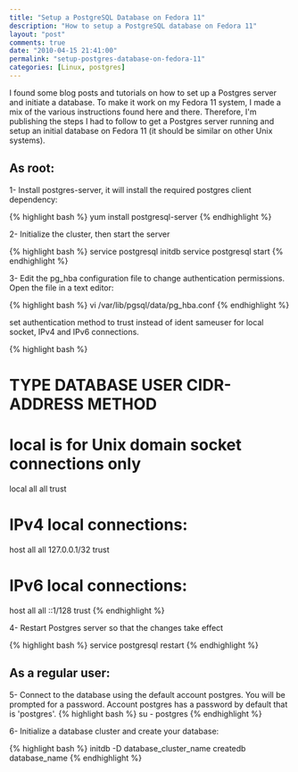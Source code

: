```yaml
---
title: "Setup a PostgreSQL Database on Fedora 11"
description: "How to setup a PostgreSQL database on Fedora 11"
layout: "post"
comments: true
date: "2010-04-15 21:41:00"
permalink: "setup-postgres-database-on-fedora-11"
categories: [Linux, postgres]
---
```

I found some blog posts and tutorials on how to set up a Postgres server and initiate a database. To make it work on my Fedora 11 system, I made a mix of the various instructions found here and there. Therefore, I'm publishing the steps I had to follow to get a Postgres server running and setup an initial database on Fedora 11 (it should be similar on other Unix systems).

## As root:
1- Install postgres-server, it will install the required postgres client dependency:

{% highlight bash %}
yum install postgresql-server
{% endhighlight %}

2- Initialize the cluster, then start the server

{% highlight bash %}
service postgresql initdb
service postgresql start
{% endhighlight %}

3- Edit the pg_hba configuration file to change authentication permissions. Open the file in a text editor:

{% highlight bash %}
vi /var/lib/pgsql/data/pg_hba.conf
{% endhighlight %}

set authentication method to trust instead of ident sameuser for local socket, IPv4 and IPv6 connections.

{% highlight bash %}
# TYPE  DATABASE    USER        CIDR-ADDRESS          METHOD
# local is for Unix domain socket connections only
local   all         all                               trust
# IPv4 local connections:
host    all         all         127.0.0.1/32          trust
# IPv6 local connections:
host    all         all         ::1/128               trust
{% endhighlight %}

4- Restart Postgres server so that the changes take effect

{% highlight bash %}
service postgresql restart
{% endhighlight %}

## As a regular user:

5- Connect to the database using the default account postgres. You will be prompted for a password. Account postgres has a password by default that is 'postgres'.
{% highlight bash %}
su - postgres
{% endhighlight %}

6- Initialize a database cluster and create your database:

{% highlight bash %}
initdb -D database_cluster_name
createdb database_name
{% endhighlight %}
